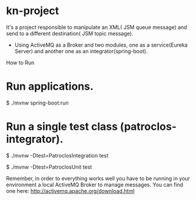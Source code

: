 # kn-project
It's a project responsible to manipulate an XML( JSM queue message) and send to a different destination( JSM topic message).
- Using ActiveMQ as a Broker and two modules, one as a service(Eureka Server) and another one as an integrator(spring-boot).

How to Run

# Run applications.
$ ./mvnw spring-boot:run


# Run a single test class (patroclos-integrator).
$ ./mvnw -Dtest=PatroclosIntegration test

$ ./mvnw -Dtest=PatroclosUnit test

Remember, in order to everything works well you have to be running in your environment a local ActiveMQ Broker to manage messages.
You can find one here:
http://activemq.apache.org/download.html
